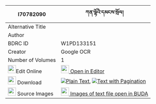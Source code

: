 |I70782090|ཀན་ལྷོའི་དམངས་སྲོལ། 
| --- | --- 
|Alternative Title |
|Author | 
|BDRC ID | W1PD133151
|Creator | Google OCR
|Number of Volumes| 1
|<img width="25" src="https://img.icons8.com/color/25/000000/edit-property.png">Edit Online| [<img width="25" src="https://avatars.githubusercontent.com/u/45091458?s=200&v=4"> Open in Editor](http://editor.openpecha.org/I70782090)
|<img width="25" src="https://img.icons8.com/fluent/48/000000/download-2.png"/>  Download | [![](https://img.icons8.com/color/20/000000/txt.png)Plain Text](https://github.com/Openpecha/I70782090/releases/download/v2/ken_lho_i_mang_sol_plain_I70782090.zip), [![](https://img.icons8.com/color/20/000000/txt.png)Text with Pagination](https://github.com/Openpecha/I70782090/releases/download/v2/ken_lho_i_mang_sol_pages_I70782090.zip)
|<img width="25" src="https://img.icons8.com/plasticine/100/000000/pictures-folder.png"/>  Source Images | [<img width="25" src="https://library.bdrc.io/icons/BUDA-small.svg"> Images of text file open in BUDA](https://library.bdrc.io/show/bdr:W1PD133151)